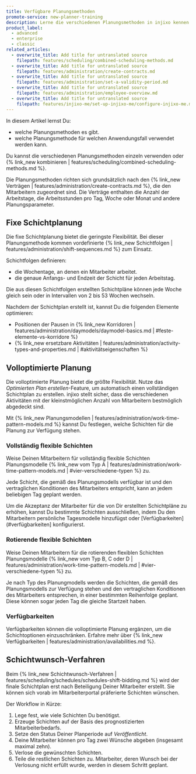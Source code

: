 ```yaml
---
title: Verfügbare Planungsmethoden
promote-service: new-planner-training
description: Lerne die verschiedenen Planungsmethoden in injixo kennen.
product_label:
  - advanced
  - enterprise
  - classic
related_articles:
  - overwrite_title: Add title for untranslated source
    filepath: features/scheduling/combined-scheduling-methods.md
  - overwrite_title: Add title for untranslated source
    filepath: features/administration/create-contracts.md
  - overwrite_title: Add title for untranslated source
    filepath: features/administration/set-a-validity-period.md
  - overwrite_title: Add title for untranslated source
    filepath: features/administration/employee-overview.md
  - overwrite_title: Add title for untranslated source
    filepath: features/injixo-me/set-up-injixo-me/configure-injixo-me.md
---
```


In diesem Artikel lernst Du:
- welche Planungsmethoden es gibt.
- welche Planungsmethode für welchen Anwendungsfall verwendet werden kann.

Du kannst die verschiedenen Planungsmethoden einzeln verwenden oder {% link_new kombinieren | features/scheduling/combined-scheduling-methods.md %}.

Die Planungsmethoden richten sich grundsätzlich nach den {% link_new Verträgen | features/administration/create-contracts.md %}, die den Mitarbeitern zugeordnet sind. Die Verträge enthalten die Anzahl der Arbeitstage, die Arbeitsstunden pro Tag, Woche oder Monat und andere Planungsparameter.

## Fixe Schichtplanung

Die fixe Schichtplanung bietet die geringste Flexibilität. Bei dieser Planungsmethode kommen vordefinierte {% link_new Schichtfolgen | features/administration/shift-sequences.md %} zum Einsatz.

Schichtfolgen definieren:
- die Wochentage, an denen ein Mitarbeiter arbeitet.
- die genaue Anfangs- und Endzeit der Schicht für jeden Arbeitstag.

Die aus diesen Schichtfolgen erstellten Schichtpläne können jede Woche gleich sein oder in Intervallen von 2 bis 53 Wochen wechseln.

Nachdem der Schichtplan erstellt ist, kannst Du die folgenden Elemente optimieren:  
- Positionen der Pausen in {% link_new Korridoren | features/administration/daymodels/daymodel-basics.md | #feste-elemente-vs-korridore %}
- {% link_new ersetzbare Aktivitäten | features/administration/activity-types-and-properties.md | #aktivitätseigenschaften %}

## Volloptimierte Planung

Die volloptimierte Planung bietet die größte Flexibilität. Nutze das *Optimierten Plan erstellen*-Feature, um automatisch einen vollständigen Schichtplan zu erstellen. injixo stellt sicher, dass die verschiedenen Aktivitäten mit der kleinstmöglichen Anzahl von Mitarbeitern bestmöglich abgedeckt sind.

Mit {% link_new Planungsmodellen | features/administration/work-time-pattern-models.md %} kannst Du festlegen, welche Schichten für die Planung zur Verfügung stehen. 

### Vollständig flexible Schichten

Weise Deinen Mitarbeitern für vollständig flexible Schichten Planungsmodelle {% link_new vom Typ A | features/administration/work-time-pattern-models.md | #vier-verschiedene-typen %} zu.  

Jede Schicht, die gemäß des Planungsmodells verfügbar ist und den vertraglichen Konditionen des Mitarbeiters entspricht, kann an jedem beliebigen Tag geplant werden.  

Um die Akzeptanz der Mitarbeiter für die von Dir erstellten Schichtpläne zu erhöhen, kannst Du bestimmte Schichten ausschließen, indem Du den Mitarbeitern persönliche Tagesmodelle hinzufügst oder [Verfügbarkeiten](#verfügbarkeiten] konfigurierst.

### Rotierende flexible Schichten

Weise Deinen Mitarbeitern für die rotierenden flexiblen Schichten Planungsmodelle {% link_new vom Typ B, C oder D | features/administration/work-time-pattern-models.md | #vier-verschiedene-typen %} zu.

Je nach Typ des Planungmodells werden die Schichten, die gemäß des Planungsmodells zur Verfügung stehen und den vertraglichen Konditionen des Mitarbeiters entsprechen, in einer bestimmten Reihenfolge geplant. Diese können sogar jeden Tag die gleiche Startzeit haben.

### Verfügbarkeiten

Verfügbarkeiten können die volloptimierte Planung ergänzen, um die Schichtoptionen einzuschränken. Erfahre mehr über {% link_new Verfügbarkeiten | features/administration/availabilities.md %}.

## Schichtwunsch-Verfahren

Beim {% link_new Schichtwunsch-Verfahren | features/scheduling/schedules/schedules-shift-bidding.md %} wird der finale Schichtplan erst nach Beteiligung Deiner Mitarbeiter erstellt. Sie können sich vorab im Mitarbeiterportal präferierte Schichten wünschen.

Der Workflow in Kürze:

1. Lege fest, wie viele Schichten Du benötigst.
2. Erzeuge Schichten auf der Basis des prognostizierten Mitarbeiterbedarfs.
3. Setze den Status Deiner Planperiode auf *Veröffentlicht*.
4. Deine Mitarbeiter können pro Tag zwei Wünsche abgeben (insgesamt maximal zehn).
5. Verlose die gewünschten Schichten.
6. Teile die restlichen Schichten zu. Mitarbeiter, deren Wunsch bei der Verlosung nicht erfüllt wurde, werden in diesem Schritt geplant.
